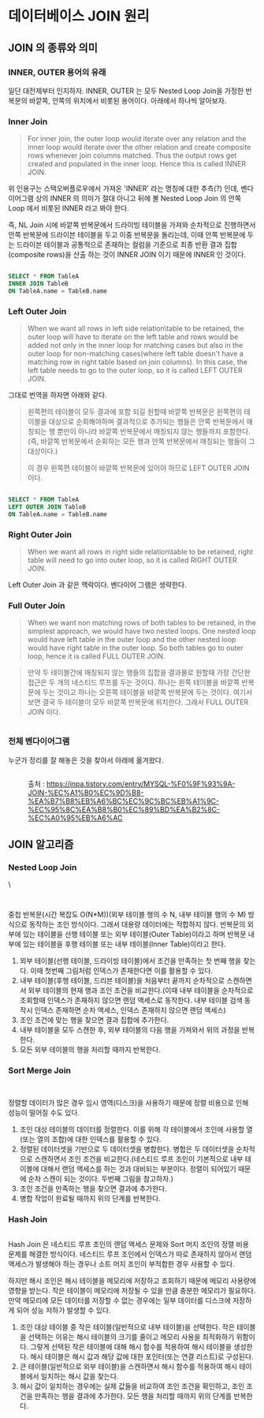 # 데이터베이스 JOIN 원리

## JOIN 의 종류와 의미

### INNER, OUTER 용어의 유래

일단 대전제부터 인지하자. INNER, OUTER 는 모두 Nested Loop Join을 가정한 반복문의 바깥쪽, 안쪽의 위치에서 비롯된 용어이다. 아래에서 하나씩 알아보자.

### Inner Join

> For inner join, the outer loop would iterate over any relation and the inner loop would iterate over the other relation and create composite rows whenever join columns matched. Thus the output rows get created and populated in the inner loop. Hence this is called INNER JOIN.

위 인용구는 스택오버플로우에서 가져온 'INNER' 라는 명칭에 대한 추측(?) 인데, 벤다이어그램 상의 INNER 의 의미가 절대 아니고 뒤에 볼 Nested Loop Join 의 안쪽 Loop 에서 비롯된 INNER 라고 봐야 한다.

즉, NL Join 시에 바깥쪽 반복문에서 드라이빙 테이블을 가져와 순차적으로 진행하면서 안쪽 반복문에 드라이븐 테이블을 두고 이중 반복문을 돌리는데, 이때 안쪽 반복문에 두는 드라이븐 테이블과 공통적으로 존재하는 컬럼을 기준으로 최종 반환 결과 집합(composite rows)을 산출 하는 것이 INNER JOIN 이기 때문에 INNER 인 것이다.

<figure><img src="../.gitbook/assets/image (7) (3).png" alt=""><figcaption></figcaption></figure>

```sql
SELECT * FROM TableA
INNER JOIN TableB
ON TableA.name = TableB.name
```

### Left Outer Join

> When we want all rows in left side relation\table to be retained, the outer loop will have to iterate on the left table and rows would be added not only in the inner loop for matching cases but also in the outer loop for non-matching cases(where left table doesn't have a matching row in right table based on join columns). In this case, the left table needs to go to the outer loop, so it is called LEFT OUTER JOIN.

그대로 번역을 하자면 아래와 같다.

> 왼쪽편의 테이블이 모두 결과에 포함 되길 원할때 바깥쪽 반복문은 왼쪽편의 테이블을 대상으로 순회해야하며 결과적으로 추가되는 행들은 안쪽 반복문에서 매칭되는 행 뿐만이 아니라 바깥쪽 반복문에서 매칭되지 않는 행들까지 포함한다.(즉, 바깥쪽 반복문에서 순회하는 모든 행과 안쪽 반복문에서 매칭되는 행들이 그 대상이다.)
>
> 이 경우 왼쪽편 테이블이 바깥쪽 반복문에 있어야 하므로 LEFT OUTER JOIN 이다.

<figure><img src="../.gitbook/assets/image (9) (2) (2).png" alt=""><figcaption></figcaption></figure>

```sql
SELECT * FROM TableA
LEFT OUTER JOIN TableB
ON TableA.name = TableB.name
```

### Right Outer Join

> When we want all rows in right side relation\table to be retained, right table will need to go into outer loop, so it is called RIGHT OUTER JOIN.

Left Outer Join 과 같은 맥락이다. 벤다이어 그램은 생략한다.

### Full Outer Join

> When we want non matching rows of both tables to be retained, in the simplest approach, we would have two nested loops. One nested loop would have left table in the outer loop and the other nested loop would have right table in the outer loop. So both tables go to outer loop, hence it is called FULL OUTER JOIN.

> 만약 두 테이블간에 매칭되지 않는 행들의 집합을 결과물로 원할때 가장 간단한 접근은 두 개의 네스티드 루프를 두는 것이다. 하나는 왼쪽 테이블을 바깥쪽 반복문에 두는 것이고 하나는 오른쪽 테이블을 바깥쪽 반복문에 두는 것이다. 여기서 보면 결국 두 테이블이 모두 바깥쪽 반복문에 위치한다. 그래서 FULL OUTER JOIN 이다.

<figure><img src="../.gitbook/assets/image (15) (1) (1) (1).png" alt=""><figcaption></figcaption></figure>

### 전체 벤다이어그램

누군가 정리를 잘 해놓은 것을 찾아서 아래에 옮겨왔다.

<figure><img src="../.gitbook/assets/image (16) (1) (1).png" alt=""><figcaption><p>출처 : <a href="https://inpa.tistory.com/entry/MYSQL-%F0%9F%93%9A-JOIN-%EC%A1%B0%EC%9D%B8-%EA%B7%B8%EB%A6%BC%EC%9C%BC%EB%A1%9C-%EC%95%8C%EA%B8%B0%EC%89%BD%EA%B2%8C-%EC%A0%95%EB%A6%AC">https://inpa.tistory.com/entry/MYSQL-%F0%9F%93%9A-JOIN-%EC%A1%B0%EC%9D%B8-%EA%B7%B8%EB%A6%BC%EC%9C%BC%EB%A1%9C-%EC%95%8C%EA%B8%B0%EC%89%BD%EA%B2%8C-%EC%A0%95%EB%A6%AC</a></p></figcaption></figure>

## JOIN 알고리즘

### Nested Loop Join <a href="#nested-loop-join" id="nested-loop-join"></a>

\


<figure><img src="../.gitbook/assets/image (2) (1) (1) (1).png" alt=""><figcaption></figcaption></figure>

<figure><img src="../.gitbook/assets/image (26) (1) (1).png" alt=""><figcaption></figcaption></figure>

중첩 반복문(시간 복잡도 O(N\*M))(외부 테이블 행의 수 N, 내부 테이블 행의 수 M) 방식으로 동작하는 조인 방식이다. 그래서 대용량 데이터에는 적합하지 않다. 반복문의 외부에 있는 테이블을 선행 테이블 또는 외부 테이블(Outer Table)이라고 하며 반복문 내부에 있는 테이블을 후행 테이블 또는 내부 테이블(Inner Table)이라고 한다.

1. 외부 테이블(선행 테이블, 드라이빙 테이블)에서 조건을 만족하는 첫 번째 행을 찾는다. 이때 첫번째 그림처럼 인덱스가 존재한다면 이를 활용할 수 있다.
2. 내부 테이블(후행 테이블, 드리븐 테이블)을 처음부터 끝까지 순차적으로 스캔하면서 외부 테이블의 현재 행과 조인 조건을 비교한다.(이때 내부 테이블을 순차적으로 조회할때 인덱스가 존재하지 않으면 랜덤 액세스로 동작한다. 내부 테이블 검색 동작시 인덱스 존재하면 순차 액세스, 인덱스 존재하지 않으면 랜덤 액세스)
3. 조인 조건에 맞는 행을 찾으면 결과 집합에 추가한다.
4. 내부 테이블을 모두 스캔한 후, 외부 테이블의 다음 행을 가져와서 위의 과정을 반복한다.
5. 모든 외부 테이블의 행을 처리할 때까지 반복한다.

### Sort Merge Join <a href="#sort-merge-join" id="sort-merge-join"></a>

<figure><img src="../.gitbook/assets/image (8) (2).png" alt=""><figcaption></figcaption></figure>

<figure><img src="../.gitbook/assets/image (13) (2).png" alt=""><figcaption></figcaption></figure>

정렬할 데이터가 많은 경우 임시 영역(디스크)을 사용하기 때문에 정렬 비용으로 인해 성능이 떨어질 수도 있다.&#x20;

1. 조인 대상 테이블의 데이터를 정렬한다. 이를 위해 각 테이블에서 조인에 사용할 열(또는 열의 조합)에 대한 인덱스를 활용할 수 있다.
2. 정렬된 데이터셋을 기반으로 두 데이터셋을 병합한다. 병합은 두 데이터셋을 순차적으로 스캔하면서 조인 조건을 비교한다.(네스티드 루프 조인이 기본적으로 내부 테이블에 대해서 랜덤 액세스를 하는 것과 대비되는 부분이다. 정렬이 되어있기 때문에 순차 스캔이 되는 것이다. 두번째 그림을 참고하자.)
3. 조인 조건을 만족하는 행을 찾으면 결과에 추가한다.
4. 병합 작업이 완료될 때까지 위의 단계를 반복한다.

### Hash Join <a href="#hash-join" id="hash-join"></a>

<figure><img src="../.gitbook/assets/image (10) (2) (2).png" alt=""><figcaption></figcaption></figure>

Hash Join 은 네스티드 루프 조인의 랜덤 액세스 문제와 Sort 머지 조인의 정렬 비용 문제를 해결한 방식이다. 네스티드 루프 조인에서 인덱스가 따로 존재하지 않아서 랜덤 액세스가 발생해야 하는 경우나 소트 머지 조인이 부적합한 경우 사용할 수 있다.

하지만 해시 조인은 해시 테이블을 메모리에 저장하고 조회하기 때문에 메모리 사용량에 영향을 받는다. 작은 테이블이 메모리에 저장될 수 있을 만큼 충분한 메모리가 필요하다. 만약 메모리에 모든 데이터를 저장할 수 없는 경우에는 일부 데이터를 디스크에 저장하게 되어 성능 저하가 발생할 수 있다.

1. 조인 대상 테이블 중 작은 테이블(일반적으로 내부 테이블)을 선택한다. 작은 테이블을 선택하는 이유는 해시 테이블의 크기를 줄이고 메모리 사용을 최적화하기 위함이다. 그렇게 선택된 작은 테이블에 대해 해시 함수를 적용하여 해시 테이블을 생성한다. 해시 테이블은 해시 값과 해당 값에 대한 포인터(또는 연결 리스트)로 구성된다.
2. 큰 테이블(일반적으로 외부 테이블)을 스캔하면서 해시 함수를 적용하여 해시 테이블에서 일치하는 해시 값을 찾는다.
3. 해시 값이 일치하는 경우에는 실제 값들을 비교하여 조인 조건을 확인하고, 조인 조건을 만족하는 행을 결과에 추가한다. 모든 행을 처리할 때까지 위의 단계를 반복한다.
